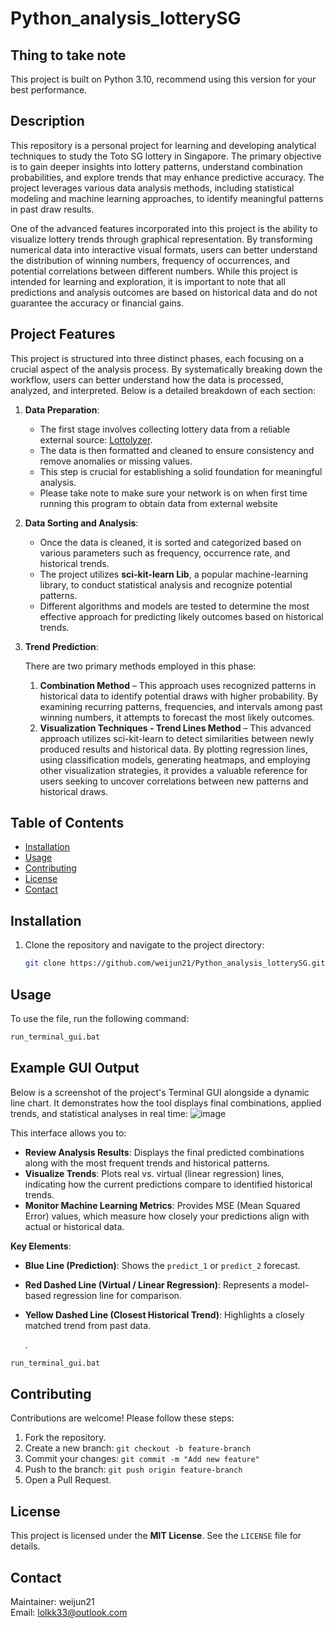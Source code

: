 # Python_analysis_lotterySG


## Thing to take note
This project is built on Python 3.10, recommend using this version for your best performance.



## Description

This repository is a personal project for learning and developing analytical techniques to study the Toto SG lottery in Singapore. The primary objective is to gain deeper insights into lottery patterns, understand combination probabilities, and explore trends that may enhance predictive accuracy. The project leverages various data analysis methods, including statistical modeling and machine learning approaches, to identify meaningful patterns in past draw results.

One of the advanced features incorporated into this project is the ability to visualize lottery trends through graphical representation. By transforming numerical data into interactive visual formats, users can better understand the distribution of winning numbers, frequency of occurrences, and potential correlations between different numbers. While this project is intended for learning and exploration, it is important to note that all predictions and analysis outcomes are based on historical data and do not guarantee the accuracy or financial gains.

## Project Features

This project is structured into three distinct phases, each focusing on a crucial aspect of the analysis process. By systematically breaking down the workflow, users can better understand how the data is processed, analyzed, and interpreted. Below is a detailed breakdown of each section:

1. **Data Preparation**:

   - The first stage involves collecting lottery data from a reliable external source: [Lottolyzer](https://en.lottolyzer.com/history/singapore/toto/page/1/per-page/50/summary-view).
   - The data is then formatted and cleaned to ensure consistency and remove anomalies or missing values.
   - This step is crucial for establishing a solid foundation for meaningful analysis.
   - Please take note to make sure your network is on when first time running this program to obtain data from external website

2. **Data Sorting and Analysis**:

   - Once the data is cleaned, it is sorted and categorized based on various parameters such as frequency, occurrence rate, and historical trends.
   - The project utilizes **sci-kit-learn Lib**, a popular machine-learning library, to conduct statistical analysis and recognize potential patterns.
   - Different algorithms and models are tested to determine the most effective approach for predicting likely outcomes based on historical trends.

3. **Trend Prediction**:

   There are two primary methods employed in this phase:

   1. **Combination Method** – This approach uses recognized patterns in historical data to identify potential draws with higher probability. By examining recurring patterns, frequencies, and intervals among past winning numbers, it attempts to forecast the most likely outcomes.
   2. **Visualization Techniques - Trend Lines Method** – This advanced approach utilizes sci-kit-learn to detect similarities between newly produced results and historical data. By plotting regression lines, using classification models, generating heatmaps, and employing other visualization strategies, it provides a valuable reference for users seeking to uncover correlations between new patterns and historical draws.



## Table of Contents

- [Installation](#installation)
- [Usage](#usage)
- [Contributing](#contributing)
- [License](#license)
- [Contact](#contact)

## Installation

1. Clone the repository and navigate to the project directory:

   ```sh
   git clone https://github.com/weijun21/Python_analysis_lotterySG.git && cd Python_analysis_lotterySG
   ```

## Usage

To use the file, run the following command:

```sh
run_terminal_gui.bat
```

## Example GUI Output

Below is a screenshot of the project's Terminal GUI alongside a dynamic line chart. It demonstrates how the tool displays final combinations, applied trends, and statistical analyses in real time:
![image](https://github.com/user-attachments/assets/28339981-7071-4772-aeb0-7cccdb7952c0)



This interface allows you to:

- **Review Analysis Results**: Displays the final predicted combinations along with the most frequent trends and historical patterns.
- **Visualize Trends**: Plots real vs. virtual (linear regression) lines, indicating how the current predictions compare to identified historical trends.
- **Monitor Machine Learning Metrics**: Provides MSE (Mean Squared Error) values, which measure how closely your predictions align with actual or historical data.

**Key Elements**:

- **Blue Line (Prediction)**: Shows the `predict_1` or `predict_2` forecast.
- **Red Dashed Line (Virtual / Linear Regression)**: Represents a model-based regression line for comparison.
- **Yellow Dashed Line (Closest Historical Trend)**: Highlights a closely matched trend from past data.

  .

```sh
run_terminal_gui.bat
```

## Contributing

Contributions are welcome! Please follow these steps:

1. Fork the repository.
2. Create a new branch: `git checkout -b feature-branch`
3. Commit your changes: `git commit -m "Add new feature"`
4. Push to the branch: `git push origin feature-branch`
5. Open a Pull Request.

## License

This project is licensed under the **MIT License**. See the `LICENSE` file for details.

## Contact

Maintainer: weijun21\
Email: [lolkk33@outlook.com](mailto\:lolkk33@outlook.com)

